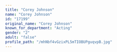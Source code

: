 ```yaml
---
title: "Corey Johnson"
name: "Corey Johnson"
id: "17199"
original_name: "Corey Johnson"
known_for_department: "Acting"
gender: "2"
adult: "false"
profile_path: "/mhNbf4vGzixPL5mTIOBUPguqvpB.jpg"
---
```

